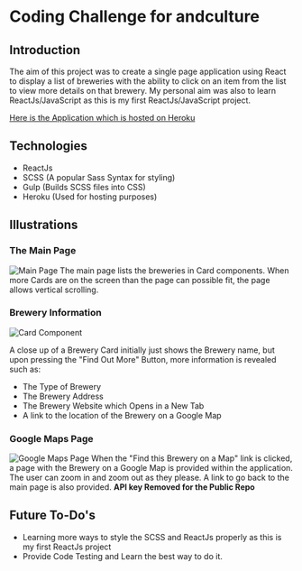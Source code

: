 # Coding Challenge for andculture
## Introduction
The aim of this project was to create a single page application using React to display a list of breweries with the ability to click on an item from the list to view more details on that brewery. My personal aim was also to learn ReactJs/JavaScript as this is my first ReactJs/JavaScript project.

[Here is the Application which is hosted on Heroku](https://react-brewery-challenge.herokuapp.com/)

## Technologies
- ReactJs
- SCSS (A popular Sass Syntax for styling)
- Gulp (Builds SCSS files into CSS)
- Heroku (Used for hosting purposes)

## Illustrations
### The Main Page
![Main Page](https://i.imgur.com/AIVRKqT.jpg)
The main page lists the breweries in Card components. When more Cards are on the screen than the page can possible fit, the page allows vertical scrolling.

### Brewery Information
![Card Component](https://i.imgur.com/jOqS7BE.jpg)

A close up of a Brewery Card initially just shows the Brewery name, but upon pressing the "Find Out More" Button, more information is revealed such as: 

- The Type of Brewery
- The Brewery Address
- The Brewery Website which Opens in a New Tab
- A link to the location of the Brewery on a Google Map

### Google Maps Page
![Google Maps Page](https://i.imgur.com/aQDDMcJ.jpg)
When the "Find this Brewery on a Map" link is clicked, a page with the Brewery on a Google Map is provided within the application. The user can zoom in and zoom out as they please. A link to go back to the main page is also provided.
**API key Removed for the Public Repo**

## Future To-Do's
- Learning more ways to style the SCSS and ReactJs properly as this is my first ReactJs project
- Provide Code Testing and Learn the best way to do it.


